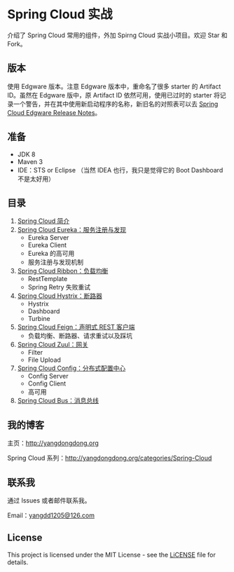 # Spring Cloud 实战

介绍了 Spring Cloud 常用的组件，外加 Spirng Cloud 实战小项目。欢迎 Star 和 Fork。

## 版本

使用 Edgware 版本。注意 Edgware 版本中，重命名了很多 starter 的 Artifact ID。虽然在 Edgware 版中，原 Artifact ID 依然可用，使用已过时的 starter 将记录一个警告，并在其中使用新启动程序的名称，新旧名的对照表可以去 [Spring Cloud Edgware Release Notes](https://github.com/spring-projects/spring-cloud/wiki/Spring-Cloud-Edgware-Release-Notes)。

## 准备

* JDK 8
* Maven 3
* IDE：STS or Eclipse （当然 IDEA 也行，我只是觉得它的 Boot Dashboard 不是太好用）

## 目录

1. [Spring Cloud 简介](http://yangdongdong.org/2017/12/17/introduction-to-spring-cloud)
2. [Spring Cloud Eureka：服务注册与发现](http://yangdongdong.org/2017/12/20/spring-cloud-eureka)
   * Eureka Server
   * Eureka Client
   * Eureka 的高可用
   * 服务注册与发现机制
3. [Spring Cloud Ribbon：负载均衡](http://yangdongdong.org/2017/12/23/spring-cloud-ribbon/)
   * RestTemplate
   * Spring Retry 失败重试
4. [Spring Cloud Hystrix：断路器](http://yangdongdong.org/2017/12/30/spring-cloud-hystrix/)
   * Hystrix
   * Dashboard
   * Turbine
5. [Spring Cloud Feign：声明式 REST 客户端](http://yangdongdong.org/2017/12/31/spring-cloud-feign)
   * 负载均衡、断路器、请求重试以及踩坑
6. [Spring Cloud Zuul：网关](http://yangdongdong.org/2018/01/07/spring-cloud-zuul/)
    * Filter
    * File Upload
7. [Spring Cloud Config：分布式配置中心](http://yangdongdong.org/2018/01/13/spring-cloud-config/)
    * Config Server
    * Config Client
    * 高可用
8. [Spring Cloud Bus：消息总线](http://yangdongdong.org/2018/01/21/spring-cloud-bus/)

## 我的博客

主页：http://yangdongdong.org

Spring Cloud 系列：http://yangdongdong.org/categories/Spring-Cloud

## 联系我
通过 Issues 或者邮件联系我。

Email：yangdd1205@126.com

## License

This project is licensed under the MIT License - see the [LiCENSE](https://github.com/yangdd1205/spring-cloud-master/blob/master/LICENSE) file for details.
